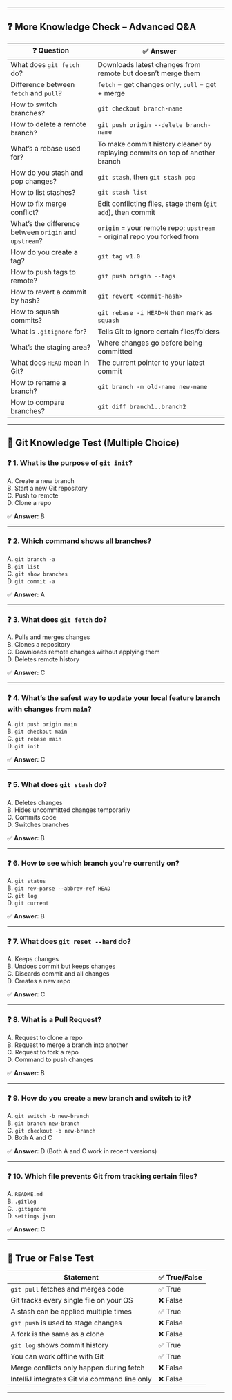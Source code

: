 
---

## ❓ More Knowledge Check – Advanced Q&A

| ❓ Question | ✅ Answer |
|-------------|----------|
| What does `git fetch` do? | Downloads latest changes from remote but doesn’t merge them |
| Difference between `fetch` and `pull`? | `fetch` = get changes only, `pull` = get + merge |
| How to switch branches? | `git checkout branch-name` |
| How to delete a remote branch? | `git push origin --delete branch-name` |
| What’s a rebase used for? | To make commit history cleaner by replaying commits on top of another branch |
| How do you stash and pop changes? | `git stash`, then `git stash pop` |
| How to list stashes? | `git stash list` |
| How to fix merge conflict? | Edit conflicting files, stage them (`git add`), then commit |
| What’s the difference between `origin` and `upstream`? | `origin` = your remote repo; `upstream` = original repo you forked from |
| How do you create a tag? | `git tag v1.0` |
| How to push tags to remote? | `git push origin --tags` |
| How to revert a commit by hash? | `git revert <commit-hash>` |
| How to squash commits? | `git rebase -i HEAD~N` then mark as `squash` |
| What is `.gitignore` for? | Tells Git to ignore certain files/folders |
| What’s the staging area? | Where changes go before being committed |
| What does `HEAD` mean in Git? | The current pointer to your latest commit |
| How to rename a branch? | `git branch -m old-name new-name` |
| How to compare branches? | `git diff branch1..branch2` |

---

## 🧪 Git Knowledge Test (Multiple Choice)

### ❓ 1. What is the purpose of `git init`?

A. Create a new branch  
B. Start a new Git repository  
C. Push to remote  
D. Clone a repo

✅ **Answer:** B

---

### ❓ 2. Which command shows all branches?

A. `git branch -a`  
B. `git list`  
C. `git show branches`  
D. `git commit -a`

✅ **Answer:** A

---

### ❓ 3. What does `git fetch` do?

A. Pulls and merges changes  
B. Clones a repository  
C. Downloads remote changes without applying them  
D. Deletes remote history

✅ **Answer:** C

---

### ❓ 4. What’s the safest way to update your local feature branch with changes from `main`?

A. `git push origin main`  
B. `git checkout main`  
C. `git rebase main`  
D. `git init`

✅ **Answer:** C

---

### ❓ 5. What does `git stash` do?

A. Deletes changes  
B. Hides uncommitted changes temporarily  
C. Commits code  
D. Switches branches

✅ **Answer:** B

---

### ❓ 6. How to see which branch you're currently on?

A. `git status`  
B. `git rev-parse --abbrev-ref HEAD`  
C. `git log`  
D. `git current`

✅ **Answer:** B

---

### ❓ 7. What does `git reset --hard` do?

A. Keeps changes  
B. Undoes commit but keeps changes  
C. Discards commit and all changes  
D. Creates a new repo

✅ **Answer:** C

---

### ❓ 8. What is a Pull Request?

A. Request to clone a repo  
B. Request to merge a branch into another  
C. Request to fork a repo  
D. Command to push changes

✅ **Answer:** B

---

### ❓ 9. How do you create a new branch and switch to it?

A. `git switch -b new-branch`  
B. `git branch new-branch`  
C. `git checkout -b new-branch`  
D. Both A and C

✅ **Answer:** D (Both A and C work in recent versions)

---

### ❓ 10. Which file prevents Git from tracking certain files?

A. `README.md`  
B. `.gitlog`  
C. `.gitignore`  
D. `settings.json`

✅ **Answer:** C

---

## 📝 True or False Test

| Statement | ✅ True/False |
|-----------|---------------|
| `git pull` fetches and merges code | ✅ True |
| Git tracks every single file on your OS | ❌ False |
| A stash can be applied multiple times | ✅ True |
| `git push` is used to stage changes | ❌ False |
| A fork is the same as a clone | ❌ False |
| `git log` shows commit history | ✅ True |
| You can work offline with Git | ✅ True |
| Merge conflicts only happen during fetch | ❌ False |
| IntelliJ integrates Git via command line only | ❌ False |

---

